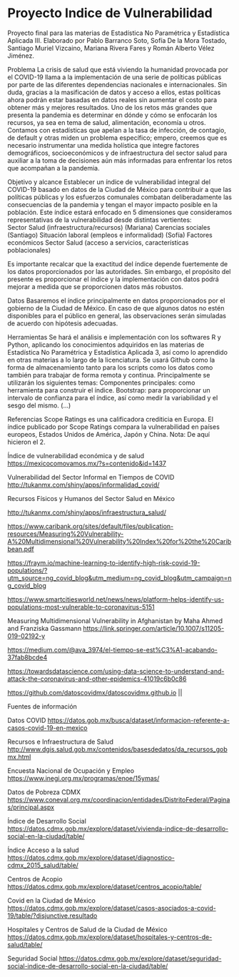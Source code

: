 # Proyecto Indice de Vulnerabilidad 
Proyecto final para las materias de Estadística No Paramétrica y Estadística Aplicada III. Elaborado por Pablo Barranco Soto, Sofía De la Mora Tostado, Santiago Muriel Vizcaino, Mariana Rivera Fares y  Román Alberto Vélez Jiménez.


Problema
La crisis de salud que está viviendo la humanidad provocada por el COVID-19 llama a la implementación de una serie de políticas públicas por parte de las diferentes dependencias nacionales e internacionales. Sin duda, gracias a la masificación de datos y acceso a ellos, estas políticas ahora podrán estar basadas en datos reales sin aumentar el costo para obtener más y mejores resultados.
Uno de los retos más grandes que presenta la pandemia es determinar en dónde y cómo se enfocarán los recursos, ya sea en tema de salud, alimentación, economía u otros. Contamos con estadísticas que apelan a la tasa de infección, de contagio, de default y otras miden un problema específico; empero, creemos que es necesario instrumentar una medida holística que integre factores demográficos, socioeconómicos y de infraestructura del sector salud para auxiliar a la toma de decisiones aún más informadas para enfrentar los retos que acompañan a la pandemia. 

Objetivo y alcance
Establecer un índice de vulnerabilidad integral del COVID-19 basado en datos de la Ciudad de México para contribuir a que las políticas públicas y los esfuerzos comunales combatan deliberadamente las consecuencias de la pandemia y tengan el mayor impacto posible en la población. Este índice estará enfocado en 5 dimensiones que consideramos representativas de la vulnerabilidad desde distintas vertientes:  
Sector Salud (infraestructura/recursos) (Mariana)
Carencias sociales (Santiago)
Situación laboral (empleos e informalidad)  (Sofía)
Factores económicos
Sector Salud (acceso a servicios, características poblacionales)

Es importante recalcar que la exactitud del índice depende fuertemente de los datos proporcionados por las autoridades. Sin embargo, el propósito del presente es proporcionar el índice y la implementación con datos podrá mejorar a medida que se proporcionen datos más robustos. 

Datos
Basaremos el índice principalmente en datos proporcionados por el gobierno de la Ciudad de México. En caso de que algunos datos no estén disponibles para el público en general, las observaciones serán simuladas de acuerdo con hipótesis adecuadas.

Herramientas
Se hará el análisis e implementación con los softwares R y Python, aplicando los conocimientos adquiridos en las materias de Estadística No Paramétrica y Estadística Aplicada 3, así como lo aprendido en otras materias a lo largo de la licenciatura. Se usará Github como la forma de almacenamiento tanto para los scripts como los datos como también para trabajar de forma remota y continua.
Principalmente se utilizarán los siguientes temas:
Componentes principales: como herramienta para construir el índice.
Bootstrap: para proporcionar un intervalo de confianza para el índice, así como medir la variabilidad y el sesgo del mismo.
(...)

Referencias
Scope Ratings es una calificadora crediticia en Europa. El índice publicado por Scope Ratings compara la  vulnerabilidad en países europeos, Estados Unidos de América, Japón y China. Nota: De aquí hicieron el 2.

Índice de vulnerabilidad económica y de salud
https://mexicocomovamos.mx/?s=contenido&id=1437

Vulnerabilidad del Sector Informal en Tiempos de COVID
http://tukanmx.com/shiny/apps/informalidad_covid/

Recursos Físicos y Humanos del Sector Salud en México

http://tukanmx.com/shiny/apps/infraestructura_salud/

https://www.caribank.org/sites/default/files/publication-resources/Measuring%20Vulnerability-A%20Multidimensional%20Vulnerability%20Index%20for%20the%20Caribbean.pdf

https://fraym.io/machine-learning-to-identify-high-risk-covid-19-populations/?utm_source=ng_covid_blog&utm_medium=ng_covid_blog&utm_campaign=ng_covid_blog

https://www.smartcitiesworld.net/news/news/platform-helps-identify-us-populations-most-vulnerable-to-coronavirus-5151

Measuring Multidimensional Vulnerability in Afghanistan by Maha Ahmed and Franziska Gassmann 
https://link.springer.com/article/10.1007/s11205-019-02192-y

https://medium.com/@ava_3974/el-tiempo-se-est%C3%A1-acabando-37fab8bcde4

https://towardsdatascience.com/using-data-science-to-understand-and-attack-the-coronavirus-and-other-epidemics-41019c6b0c86

https://github.com/datoscovidmx/datoscovidmx.github.io ||

Fuentes de información

Datos COVID
https://datos.gob.mx/busca/dataset/informacion-referente-a-casos-covid-19-en-mexico

Recursos e Infraestructura de Salud
http://www.dgis.salud.gob.mx/contenidos/basesdedatos/da_recursos_gobmx.html

Encuesta Nacional de Ocupación y Empleo
https://www.inegi.org.mx/programas/enoe/15ymas/

Datos de Pobreza CDMX
https://www.coneval.org.mx/coordinacion/entidades/DistritoFederal/Paginas/principal.aspx	

Índice de Desarrollo Social
https://datos.cdmx.gob.mx/explore/dataset/vivienda-indice-de-desarrollo-social-en-la-ciudad/table/

Índice Acceso a la salud 
https://datos.cdmx.gob.mx/explore/dataset/diagnostico-cdmx_2015_salud/table/

Centros de Acopio
https://datos.cdmx.gob.mx/explore/dataset/centros_acopio/table/

Covid en la Ciudad de México
https://datos.cdmx.gob.mx/explore/dataset/casos-asociados-a-covid-19/table/?disjunctive.resultado

Hospitales y Centros de Salud de la Ciudad de México
https://datos.cdmx.gob.mx/explore/dataset/hospitales-y-centros-de-salud/table/

Seguridad Social
https://datos.cdmx.gob.mx/explore/dataset/seguridad-social-indice-de-desarrollo-social-en-la-ciudad/table/
